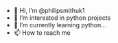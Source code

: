 - 👋 Hi, I’m @philipsmithuk1
- 👀 I’m interested in python projects
- 🌱 I’m currently learning python...
- 📫 How to reach me 

<!---
philipsmithuk1/philipsmithuk1 is a ✨ special ✨ repository because its `README.md` (this file) appears on your GitHub profile.
You can click the Preview link to take a look at your changes.
--->
